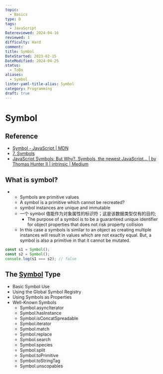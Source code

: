 ```yaml
---
topic:
  - Basics
type: D
tags:
  - JavaScript
Datereviewed: 2024-04-16
reviewed: 1
difficulty: Hard
comment: 
title: Symbol
DateStarted: 2023-02-15
DateModified: 2024-04-25
status:
  - ToDo
aliases:
  - Symbol
linter-yaml-title-alias: Symbol
category: Programming
draft: true
---
```


# Symbol

## Reference

- [Symbol - JavaScript | MDN](https://developer.mozilla.org/zh-CN/docs/Web/JavaScript/Reference/Global_Objects/Symbol)
- [7. Symbols](https://exploringjs.com/es6/ch_symbols.html)
- [JavaScript Symbols: But Why?. Symbols, the newest JavaScript… | by Thomas Hunter II | intrinsic | Medium](https://medium.com/intrinsic-blog/javascript-symbols-but-why-6b02768f4a5c)

## What is symbol?

- - Symbols are primitive values
  - A symbol is a primitive which cannot be recreated?
  - symbol instances are unique and immutable
  - 一个 symbol 值能作为对象属性的标识符；这是该数据类型仅有的目的;
    - The purpose of a symbol is to be a guaranteed unique identifier for object properties that does not risk property collision
  - In this case a symbols is similar to an object as creating multiple instances will result in values which are not exactly equal. But, a symbol is also a primitive in that it cannot be mutated.

```js
const s1 = Symbol();
const s2 = Symbol();
console.log(s1 === s2); // false
```

## The [Symbol](Symbol) Type

- Basic Symbol Use
- Using the Global Symbol Registry
- Using Symbols as Properties
- Well-Known Symbols
  - Symbol.asyncIterator
  - Symbol.hasInstance
  - Symbol.isConcatSpreadable
  - Symbol.iterator
  - Symbol.match
  - Symbol.replace
  - Symbol.search
  - Symbol.species
  - Symbol.split
  - Symbol.toPrimitive
  - Symbol.toStringTag
  - Symbol.unscopables
